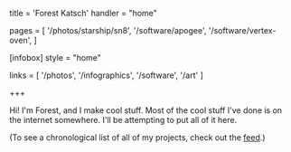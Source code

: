 title = 'Forest Katsch'
handler = "home"

pages = [
  '/photos/starship/sn8',
  '/software/apogee',
  '/software/vertex-oven',
]

[infobox]
style = "home"

links = [
  '/photos',
  '/infographics',
  '/software',
  '/art'
]

+++

Hi! I'm Forest, and I make cool stuff.
Most of the cool stuff I've done is on the internet somewhere.
I'll be attempting to put all of it here.

(To see a chronological list of all of my projects, check out the [feed](/feed).)
